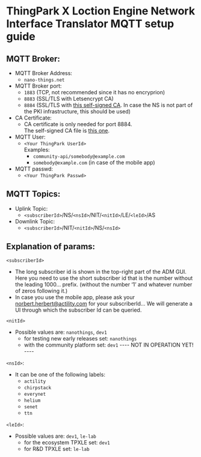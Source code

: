 # ThingPark X Loction Engine Network Interface Translator MQTT setup guide

## MQTT Broker:

- MQTT Broker Address:
  - `nano-things.net`
- MQTT Broker port:
  - `1883` (TCP, not recommended since it has no encryprion)
  - `8883` (SSL/TLS with Letsencrypt CA)
  - `8884` (SSL/TLS with [this self-signed CA](https://nano-things.net/ca.crt). In case the NS is not part of the PKI infrastructure, this should be used)
- CA Certificate:
  - CA certificate is only needed for port 8884.  
    The self-signed CA file is [this one](https://nano-things.net/ca.crt).
- MQTT User:
  - `<Your ThingPark UserId>`  
    Examples:
    - `community-api/somebody@example.com`
    - `somebody@example.com` (in case of the mobile app)
- MQTT passwd:
  - `<Your ThingPark Passwd>`

## MQTT Topics:

- Uplink Topic:
  - `<subscriberId>`/NS/`<nsId>`/NIT/`<nitId>`/LE/`<leId>`/AS
- Downlink Topic:
  - `<subscriberId>`/NIT/`<nitId>`/NS/`<nsId>`

## Explanation of params:

`<subscriberId>`

- The long subscriber id is shown in the top-right part of the ADM GUI. Here you need to use the short subscriber id that is the number without the leading 1000… prefix. (without the number ‘1’ and whatever number of zeros following it.)
- In case you use the mobile app, please ask your norbert.herbert@actility.com for your subscriberId…
  We will generate a UI through which the subscriber Id can be queried.

`<nitId>`

- Possible values are: `nanothings`, `dev1`
  - for testing new early releases set: `nanothings`
  - with the community platform set: `dev1` ---- NOT IN OPERATION YET! ----

`<nsId>`:

- It can be one of the following labels:
  - `actility`
  - `chirpstack`
  - `everynet`
  - `helium`
  - `senet`
  - `ttn`

`<leId>`:

- Possible values are: `dev1`, `le-lab`
  - for the ecosystem TPXLE set: `dev1`
  - for R&D TPXLE set: `le-lab`
